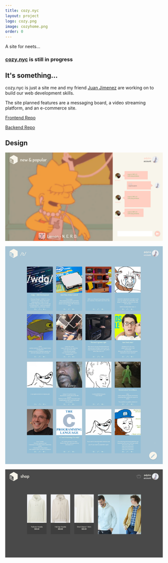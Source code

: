 ```yaml
---
title: cozy.nyc
layout: project
logo: cozy.png
image: cozyhome.png
order: 0
---
```


A site for neets...
### [cozy.nyc](https://cozy.nyc) is still in progress

## It's something...
cozy.nyc is just a site me and my friend [Juan Jimenez](https://github.com/JimenezJC)
are working on to build our web development skills.

The site planned features are a messaging board, a video streaming platform, and an e-commerce
site.

[Frontend Repo](https://github.com/cozy-nyc/cozy-nyc-frontend)

[Backend Repo](https://github.com/cozy-nyc/cozy-nyc-backend)

## Design
![Radio](/assets/img/cozyradio.png)

![Boards](/assets/img/cozyboards.png)

![Shop](/assets/img/cozyshop.png)
